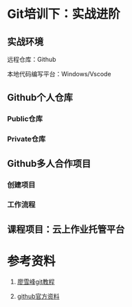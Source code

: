 

# Git培训下：实战进阶

## 实战环境

远程仓库：Github

本地代码编写平台：Windows/Vscode

## Github个人仓库

### Public仓库



### Private仓库



## Github多人合作项目

### 创建项目



### 工作流程





## 课程项目：云上作业托管平台



# 参考资料

1. [廖雪峰git教程](www.liaoxuefeng.com)

2. [github官方资料]()